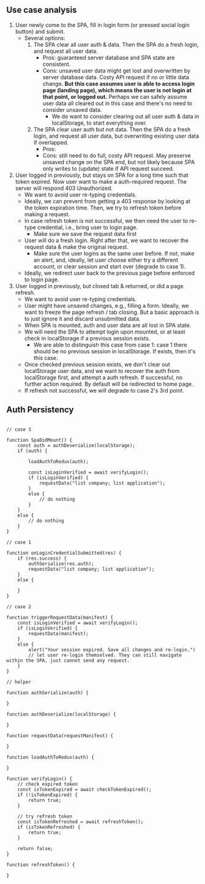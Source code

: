 ## Use case analysis

1. User newly come to the SPA, fill in login form (or pressed social login button) and submit.
    - Several options:
        1. The SPA clear all user auth & data. Then the SPA do a fresh login, and request all user data.
            - Pros: guaranteed server database and SPA state are consistent.
            - Cons: unsaved user data might get lost and overwritten by server database data. Costy API request if no or little data change. **But this case assumes user is able to access login page (landing page), which means the user is not login at that point, or logged out.** Perhaps we can safely assume user data all cleared out in this case and there's no need to consider unsaved data.
                - We do want to consider clearing out all user auth & data in localStorage, to start everything over.
        1. The SPA clear user auth but not data. Then the SPA do a fresh login, and request all user data, but overwriting existing user data if overlapped.
            - Pros:
            - Cons: still need to do full, costy API request. May preserve unsaved change on the SPA end, but not likely because SPA only writes to (update) state if API request succeed.
1. User logged in previously, but stays on SPA for a long time such that token expired. Now user want to make a auth-required request. The server will respond 403 Unauthorized.
    - We want to avoid user re-typing credentials.
    - Ideally, we can prevent from getting a 403 response by looking at the token expiration time. Then, we try to refresh token before making a request.
    - In case refresh token is not successful, we then need the user to re-type credential, i.e., bring user to login page.
        - Make sure we save the request data first
    - User will do a fresh login. Right after that, we want to recover the request data & make the original request.
        - Make sure the user logins as the same user before. If not, make an alert, and, ideally, let user choose either try a different account, or clear session and start over (degrade to case 1).
    - Ideally, we redirect user back to the previous page before enforced to login page.
1. User logged in previously, but closed tab & returned, or did a page refresh.
    - We want to avoid user re-typing credentials.
    - User might have unsaved changes, e.g., filling a form. Ideally, we want to freeze the page refresh / tab closing. But a basic approach is to just ignore it and discard unsubmitted data.
    - When SPA is mounted, auth and user data are all lost in SPA state.
    - We will need the SPA to attempt login upon mounted, or at least check in localStorage if a previous session exists. 
        - We are able to distinguish this case from case 1: case 1 there should be no previous session in localStorage. If exists, then it's this case.
    - Once checked previous session exists, we don't clear out localStorage user data, and we want to recover the auth from localStorage first, and attempt a auth refresh. If successful, no further action required. By default will be redirected to home page.
    - If refresh not successful, we will degrade to case 2's 3rd point.

## Auth Persistency

```tsx

// case 3

function SpaDidMount() {
    const auth = authDeserialize(localStorage);
    if (auth) {
        
        loadAuthToRedux(auth);

        const isLoginVerified = await verifyLogin();
        if (isLoginVerified) {
            requestData("list company; list application");
        }
        else {
            // do nothing
        }
    }
    else {
        // do nothing
    }
}

// case 1

function onLoginCredentialSubmitted(res) {
    if (res.success) {
        authSerialize(res.auth);
        requestData("list company; list application");
    }
    else {

    }
}

// case 2

function triggerRequestData(manifest) {
    const isLoginVerified = await verifyLogin();
    if (isLoginVerified) {
        requestData(manifest);
    }
    else {
        alert("Your session expired. Save all changes and re-login.")
        // let user re-login themselved. They can still navigate within the SPA, just cannot send any request.
    }
}

// helper

function authSerialize(auth) {

}

function authDeserialize(localStorage) {

}

function requestData(requestManifest) {

}

function loadAuthToRedux(auth) {

}

function verifyLogin() {
    // check expired token
    const isTokenExpired = await checkTokenExpired();
    if (!isTokenExpired) {
        return true;
    }

    // try refresh token
    const isTokenRefreshed = await refreshToken();
    if (isTokenRefreshed) {
        return true;
    }

    return false;
}

function refreshToken() {

}

```